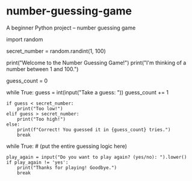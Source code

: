 # number-guessing-game
A beginner Python project – number guessing game

import random

secret_number = random.randint(1, 100)

print("Welcome to the Number Guessing Game!")
print("I'm thinking of a number between 1 and 100.")

guess_count = 0

while True:
    guess = int(input("Take a guess: "))
    guess_count += 1

    if guess < secret_number:
        print("Too low!")
    elif guess > secret_number:
        print("Too high!")
    else:
        print(f"Correct! You guessed it in {guess_count} tries.")
        break
while True:
    # (put the entire guessing logic here)

    play_again = input("Do you want to play again? (yes/no): ").lower()
    if play_again != 'yes':
        print("Thanks for playing! Goodbye.")
        break

 
